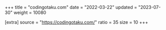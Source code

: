 +++
title = "codingotaku.com"
date = "2022-03-22"
updated = "2023-07-30"
weight = 10080

[extra]
source = "https://codingotaku.com/"
ratio = 35
size = 10
+++
